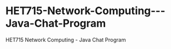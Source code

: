 HET715-Network-Computing---Java-Chat-Program
============================================

HET715 Network Computing - Java Chat Program